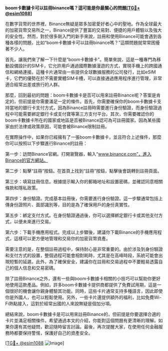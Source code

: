 **boom卡數據卡可以註冊binance嗎？這可能是你最關心的問題[[TG💪+ @esim1088](https://t.me/s/esim1088)]**

在數字貨幣的世界裡，Binance無疑是眾多加密愛好者心中的聖地。作為全球最大的加密貨幣交易所之一，Binance提供了豐富的交易對、便捷的用戶體驗以及強大的安全性。然而，對於很多剛入門的新手來說，註冊和使用Binance可能會遇到各種各樣的問題，比如“boom卡數據卡可以註冊binance嗎？”這類問題就常常困擾著不少人。

首先，讓我們來了解一下什麼是“boom卡數據卡”。簡單來說，這是一種專門為移動設備設計的SIM卡，它允許用戶通過國際數據漫遊的方式，實現手機上的跨國通信和網絡連接。這種卡片通常由一些提供全球數據服務的公司發行，比如eSIM卡，它們的優勢在於不需要實體SIM卡槽，可以直接通過應用程序進行管理，非常適合經常出差或旅行的人群。

那麼，回到最初的問題：boom卡數據卡是否可以用來註冊Binance呢？答案是肯定的，但前提是你需要滿足一定的條件。首先，你需要確保你的boom卡數據卡支持當地的銀行卡支付方式，因為Binance註冊時需要進行身份驗證，而身份驗證過程中可能需要綁定銀行卡或支付寶等第三方支付平台。其次，你需要確認你的boom卡數據卡所在的國家或地區是否被Binance認可為可註冊國家。因為某些國家由於法律或政策原因，可能會被Binance限制註冊。

在實際操作中，如果你已經擁有了一張boom卡數據卡，並且符合上述條件，那麼你可以按照以下步驟進行Binance的註冊：

第一步：訪問Binance官網。打開瀏覽器，輸入“www.binance.com”，進入Binance的官方網站。

第二步：點擊“註冊”按鈕。在首頁上找到“註冊”按鈕，點擊後會跳轉到註冊頁面。

第三步：填寫註冊信息。根據提示輸入你的郵箱地址和設置密碼，並確認同意相關條款和隱私政策。

第四步：身份驗證。完成基本註冊後，你需要進行身份驗證。這一步驟通常包括上傳身份證照片、面部識別等，目的是為了確保用戶的身份真實性。

第五步：綁定支付方式。在身份驗證通過後，你可以選擇綁定銀行卡或其他支付方式，以便未來進行交易。

第六步：下載手機應用程式。完成以上步驟後，建議你下載Binance的手機應用程式，這樣可以更方便地管理和交易你的加密貨幣資產。

需要注意的是，在整個註冊過程中，保持耐心是非常重要的。由於涉及到身份驗證和支付方式的設置，整個過程可能會相對耗時，尤其是在高峰時段，系統可能會出現短暫的延遲。此外，為了確保安全，建議你在註冊和交易過程中不要輕易透露自己的個人信息和交易密碼。

除了註冊Binance之外，還有一些與boom卡數據卡相關的小技巧可以幫助你更好地使用這款產品。例如，許多boom卡數據卡提供商都提供了免費試用期，這是一個很好的機會讓你親身體驗其功能。同時，這些卡片通常支持多種語言，因此即使你是外國人，也可以輕鬆使用。另外，一些卡片還提供額外的福利，比如免費Wi-Fi熱點接入，這對於經常出國的人來說無疑是個加分項。

總結來說，boom卡數據卡是可以用來註冊Binance的，但前提是你要選擇合適的卡片並滿足相關條件。希望通過本文的介紹，你能對這個問題有更清晰的理解。如果你還有其他疑問，歡迎隨時留言討論。最後，再次提醒大家，在使用任何金融服務時都要保持警惕，保護好自己的資產安全。

[[TG💪+ @esim1088](https://t.me/s/esim1088) ![Image](https://i.postimg.cc/4NQfJmqS/Snipaste-2025-05-13-00-14-12.png)]